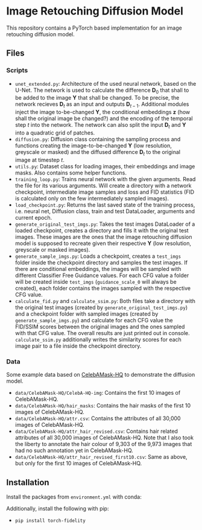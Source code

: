 # Image Retouching Diffusion Model

This repository contains a PyTorch based implementation for an image retouching diffusion model. 

## Files

### Scripts

 - `unet_extended.py`: Architecture of the used neural network, based on the U-Net. The network is used to calculate the difference $\mathbf{D}_0$ that shall to be added to the image $\mathbf{Y}$ that shall be changed. To be precise, the network recieves $\mathbf{D}_t$ as an input and outputs $\mathbf{D}_{t-1}$. Additional modules inject the image to-be-changed $\mathbf{Y}$, the conditional embeddings $\mathbf{z}$ (how shall the original image be changed?) and the encoding of the temporal step $t$ into the network. The network can also split the input $\mathbf{D}_t$ and $\mathbf{Y}$ into a quadratic grid of patches.
 - `diffusion.py`: Diffusion class containing the sampling process and functions creating the image-to-be-changed $\mathbf{Y}$ (low resolution, greyscale or masked) and the diffused difference $\mathbf{D}_t$ to the original image at timestep $t$.
 - `utils.py`: Dataset class for loading images, their embeddings and image masks. Also contains some helper functions.
 - `training_loop.py`: Trains neural network with the given arguments. Read the file for its various arguments. Will create a directory with a network checkpoint, intermediate image samples and loss and FID statistics (FID is calculated only on the few intermediately sampled images). 
 - `load_checkpoint.py`: Returns the last saved state of the training process, i.e. neural net, Diffusion class, train and test DataLoader, arguments and current epoch.
 - `generate_original_test_imgs.py`: Takes the test images DataLoader of a loaded checkpoint, creates a directory and fills it with the original test images. These images are the ones that the image retouching diffusion model is supposed to recreate given their respective $\mathbf{Y}$ (low resolution, greyscale or masked images).
 - `generate_sample_imgs.py`: Loads a checkpoint, creates a `test_imgs` folder inside the checkpoint directory and samples the test images. If there are conditional embeddings, the images will be sampled with different Classifier Free Guidance values. For each CFG value a folder will be created inside `test_imgs` (`guidance_scale_0` will always be created), each folder contains the images sampled with the respective CFG value.
 - `calculate_fid.py` and `calculate_ssim.py`: Both files take a directory with the original test images (created by `generate_original_test_imgs.py`) and a checkpoint folder with sampled images (created by `generate_sample_imgs.py`) and calculate for each CFG value the FID/SSIM scores between the original images and the ones sampled with that CFG value. The overall results are just printed out in console. `calculate_ssim.py` additionally writes the similarity scores for each image pair to a file inside the checkpoint directory.

### Data

Some example data based on [CelebAMask-HQ](https://github.com/switchablenorms/CelebAMask-HQ) to demonstrate the diffusion model.

 - `data/CelebAMask-HQ/CelebA-HQ-img`: Contains the first 10 images of CelebAMask-HQ.
 - `data/CelebAMask-HQ/hair_masks`: Contains the hair masks of the first 10 images of CelebAMask-HQ.
 - `data/CelebAMask-HQ/attr.csv`: Contains the attributes of all 30,000 images of CelebAMask-HQ.
 - `data/CelebAMask-HQ/attr_hair_revised.csv`: Contains hair related attributes of all 30,000 images of CelebAMask-HQ. Note that I also took the liberty to annotate the hair colour of 9,303 of the 9,973 images that had no such annotation yet in CelebAMask-HQ.
 - `data/CelebAMask-HQ/attr_hair_revised_first10.csv`: Same as above, but only for the first 10 images of CelebAMask-HQ.

## Installation

Install the packages from `environment.yml` with conda:

Additionally, install the following with pip:
 - `pip install torch-fidelity`

